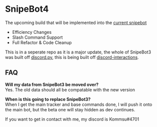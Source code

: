 # SnipeBot4
The upcoming build that will be implemented into the [current snipebot](https://github.com/KommToby/SnipeBot3)
- Efficiency Changes
- Slash Command Support
- Full Refactor & Code Cleanup   

This is in a seperate repo as it is a major update, the whole of SnipeBot3 was built off [discord.py](https://discordpy.readthedocs.io/en/stable/), this is being built off [discord-interactions](https://discord-interactions.readthedocs.io).

## FAQ
**Will my data from SnipeBot3 be moved over?**  
Yes. The old data should all be compatable with the new version

**When is this going to replace SnipeBot3?**  
When I get the main tracker and base commands done, I will push it onto the main bot, but the beta one will stay hidden as dev continues.  

If you want to get in contact with me, my discord is Kommsu#4701